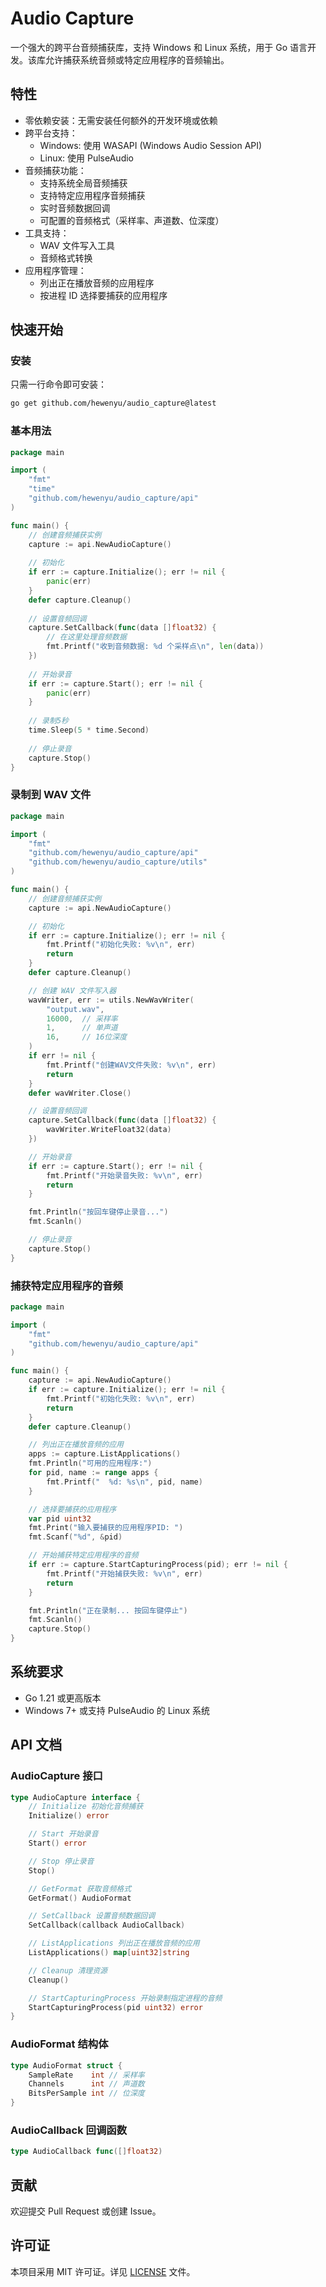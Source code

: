 # Audio Capture

一个强大的跨平台音频捕获库，支持 Windows 和 Linux 系统，用于 Go 语言开发。该库允许捕获系统音频或特定应用程序的音频输出。

## 特性

- 零依赖安装：无需安装任何额外的开发环境或依赖
- 跨平台支持：
  - Windows: 使用 WASAPI (Windows Audio Session API)
  - Linux: 使用 PulseAudio
- 音频捕获功能：
  - 支持系统全局音频捕获
  - 支持特定应用程序音频捕获
  - 实时音频数据回调
  - 可配置的音频格式（采样率、声道数、位深度）
- 工具支持：
  - WAV 文件写入工具
  - 音频格式转换
- 应用程序管理：
  - 列出正在播放音频的应用程序
  - 按进程 ID 选择要捕获的应用程序

## 快速开始

### 安装

只需一行命令即可安装：

```bash
go get github.com/hewenyu/audio_capture@latest
```

### 基本用法

```go
package main

import (
    "fmt"
    "time"
    "github.com/hewenyu/audio_capture/api"
)

func main() {
    // 创建音频捕获实例
    capture := api.NewAudioCapture()
    
    // 初始化
    if err := capture.Initialize(); err != nil {
        panic(err)
    }
    defer capture.Cleanup()
    
    // 设置音频回调
    capture.SetCallback(func(data []float32) {
        // 在这里处理音频数据
        fmt.Printf("收到音频数据: %d 个采样点\n", len(data))
    })
    
    // 开始录音
    if err := capture.Start(); err != nil {
        panic(err)
    }
    
    // 录制5秒
    time.Sleep(5 * time.Second)
    
    // 停止录音
    capture.Stop()
}
```

### 录制到 WAV 文件

```go
package main

import (
    "fmt"
    "github.com/hewenyu/audio_capture/api"
    "github.com/hewenyu/audio_capture/utils"
)

func main() {
    // 创建音频捕获实例
    capture := api.NewAudioCapture()

    // 初始化
    if err := capture.Initialize(); err != nil {
        fmt.Printf("初始化失败: %v\n", err)
        return
    }
    defer capture.Cleanup()

    // 创建 WAV 文件写入器
    wavWriter, err := utils.NewWavWriter(
        "output.wav",
        16000,  // 采样率
        1,      // 单声道
        16,     // 16位深度
    )
    if err != nil {
        fmt.Printf("创建WAV文件失败: %v\n", err)
        return
    }
    defer wavWriter.Close()

    // 设置音频回调
    capture.SetCallback(func(data []float32) {
        wavWriter.WriteFloat32(data)
    })

    // 开始录音
    if err := capture.Start(); err != nil {
        fmt.Printf("开始录音失败: %v\n", err)
        return
    }

    fmt.Println("按回车键停止录音...")
    fmt.Scanln()

    // 停止录音
    capture.Stop()
}
```

### 捕获特定应用程序的音频

```go
package main

import (
    "fmt"
    "github.com/hewenyu/audio_capture/api"
)

func main() {
    capture := api.NewAudioCapture()
    if err := capture.Initialize(); err != nil {
        fmt.Printf("初始化失败: %v\n", err)
        return
    }
    defer capture.Cleanup()

    // 列出正在播放音频的应用
    apps := capture.ListApplications()
    fmt.Println("可用的应用程序:")
    for pid, name := range apps {
        fmt.Printf("  %d: %s\n", pid, name)
    }

    // 选择要捕获的应用程序
    var pid uint32
    fmt.Print("输入要捕获的应用程序PID: ")
    fmt.Scanf("%d", &pid)

    // 开始捕获特定应用程序的音频
    if err := capture.StartCapturingProcess(pid); err != nil {
        fmt.Printf("开始捕获失败: %v\n", err)
        return
    }

    fmt.Println("正在录制... 按回车键停止")
    fmt.Scanln()
    capture.Stop()
}
```

## 系统要求

- Go 1.21 或更高版本
- Windows 7+ 或支持 PulseAudio 的 Linux 系统

## API 文档

### AudioCapture 接口

```go
type AudioCapture interface {
    // Initialize 初始化音频捕获
    Initialize() error

    // Start 开始录音
    Start() error

    // Stop 停止录音
    Stop()

    // GetFormat 获取音频格式
    GetFormat() AudioFormat

    // SetCallback 设置音频数据回调
    SetCallback(callback AudioCallback)

    // ListApplications 列出正在播放音频的应用
    ListApplications() map[uint32]string

    // Cleanup 清理资源
    Cleanup()

    // StartCapturingProcess 开始录制指定进程的音频
    StartCapturingProcess(pid uint32) error
}
```

### AudioFormat 结构体

```go
type AudioFormat struct {
    SampleRate    int // 采样率
    Channels      int // 声道数
    BitsPerSample int // 位深度
}
```

### AudioCallback 回调函数

```go
type AudioCallback func([]float32)
```

## 贡献

欢迎提交 Pull Request 或创建 Issue。

## 许可证

本项目采用 MIT 许可证。详见 [LICENSE](LICENSE) 文件。
